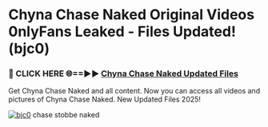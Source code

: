 # Chyna Chase Naked Original Videos 0nlyFans Leaked - Files Updated! (bjc0)

<h3>🔴 CLICK HERE 🌐==►► <a href="https://tinyurl.com/yckcrads" rel="nofollow">Chyna Chase Naked Updated Files</a></h3>

Get Chyna Chase Naked and all content. Now you can access all videos and pictures of Chyna Chase Naked. New Updated Files 2025!

[![bjc0](https://i.imgur.com/hpKpOFt.gif)](https://tinyurl.com/yckcrads)
chase stobbe naked